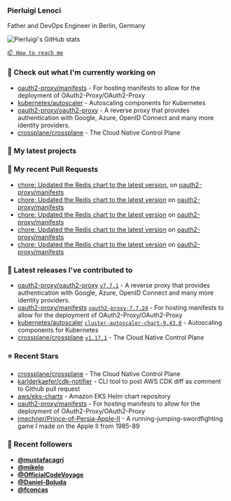 ### Pierluigi Lenoci

Father and DevOps Engineer in Berlin, Germany

![Pierluigi's GitHub stats](https://github-readme-stats.vercel.app/api?username=pierluigilenoci&show=reviews,discussions_started,discussions_answered,prs_merged,prs_merged_percentage&show_icons=true&theme=trasparent&cache_seconds=86400)

[`📫 How to reach me`](https://about.me/pierluigi.lenoci)

### 👷 Check out what I'm currently working on

- [oauth2-proxy/manifests](https://github.com/oauth2-proxy/manifests) - For hosting manifests to allow for the deployment of OAuth2-Proxy/OAuth2-Proxy
- [kubernetes/autoscaler](https://github.com/kubernetes/autoscaler) - Autoscaling components for Kubernetes
- [oauth2-proxy/oauth2-proxy](https://github.com/oauth2-proxy/oauth2-proxy) - A reverse proxy that provides authentication with Google, Azure, OpenID Connect and many more identity providers.
- [crossplane/crossplane](https://github.com/crossplane/crossplane) - The Cloud Native Control Plane

### 🌱 My latest projects


### 🔨 My recent Pull Requests

- [chore: Updated the Redis chart to the latest version.](https://github.com/oauth2-proxy/manifests/pull/243) on [oauth2-proxy/manifests](https://github.com/oauth2-proxy/manifests)
- [chore: Updated the Redis chart to the latest version](https://github.com/oauth2-proxy/manifests/pull/241) on [oauth2-proxy/manifests](https://github.com/oauth2-proxy/manifests)
- [chore: Updated the Redis chart to the latest version](https://github.com/oauth2-proxy/manifests/pull/240) on [oauth2-proxy/manifests](https://github.com/oauth2-proxy/manifests)
- [chore: Updated the Redis chart to the latest version](https://github.com/oauth2-proxy/manifests/pull/238) on [oauth2-proxy/manifests](https://github.com/oauth2-proxy/manifests)
- [chore: Updated the Redis chart to the latest version](https://github.com/oauth2-proxy/manifests/pull/237) on [oauth2-proxy/manifests](https://github.com/oauth2-proxy/manifests)

### 🔭 Latest releases I've contributed to

- [oauth2-proxy/oauth2-proxy](https://github.com/oauth2-proxy/oauth2-proxy) [`v7.7.1`](https://github.com/oauth2-proxy/oauth2-proxy/releases/tag/v7.7.1) - A reverse proxy that provides authentication with Google, Azure, OpenID Connect and many more identity providers.
- [oauth2-proxy/manifests](https://github.com/oauth2-proxy/manifests) [`oauth2-proxy-7.7.24`](https://github.com/oauth2-proxy/manifests/releases/tag/oauth2-proxy-7.7.24) - For hosting manifests to allow for the deployment of OAuth2-Proxy/OAuth2-Proxy
- [kubernetes/autoscaler](https://github.com/kubernetes/autoscaler) [`cluster-autoscaler-chart-9.43.0`](https://github.com/kubernetes/autoscaler/releases/tag/cluster-autoscaler-chart-9.43.0) - Autoscaling components for Kubernetes
- [crossplane/crossplane](https://github.com/crossplane/crossplane) [`v1.17.1`](https://github.com/crossplane/crossplane/releases/tag/v1.17.1) - The Cloud Native Control Plane

### ⭐ Recent Stars

- [crossplane/crossplane](https://github.com/crossplane/crossplane) - The Cloud Native Control Plane
- [karlderkaefer/cdk-notifier](https://github.com/karlderkaefer/cdk-notifier) - CLI tool to post AWS CDK diff as comment to Github pull request
- [aws/eks-charts](https://github.com/aws/eks-charts) - Amazon EKS Helm chart repository
- [oauth2-proxy/manifests](https://github.com/oauth2-proxy/manifests) - For hosting manifests to allow for the deployment of OAuth2-Proxy/OAuth2-Proxy
- [jmechner/Prince-of-Persia-Apple-II](https://github.com/jmechner/Prince-of-Persia-Apple-II) - A running-jumping-swordfighting game I made on the Apple II from 1985-89

### 💖 Recent followers

- [**@mustafacagri**](https://github.com/mustafacagri)
- [**@mikelo**](https://github.com/mikelo)
- [**@OfficialCodeVoyage**](https://github.com/OfficialCodeVoyage)
- [**@Daniel-Boluda**](https://github.com/Daniel-Boluda)
- [**@fconcas**](https://github.com/fconcas)
